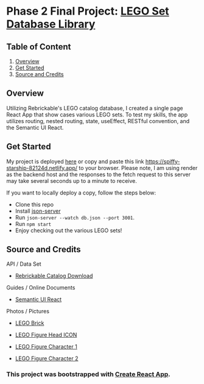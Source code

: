 # Phase 2 Final Project: [LEGO Set Database Library](https://spiffy-starship-82124d.netlify.app/)


<!-- Gif of webpage functioning preview -->


## Table of Content

1. [Overview](#overview)
2. [Get Started](#get-started)
3. [Source and Credits](#source-and-credits)


## Overview

Utilizing Rebrickable's LEGO catalog database, I created a single page React App that show cases various LEGO sets. To test my skills, the app utilizes routing, nested routing, state, useEffect, RESTful convention, and the Semantic UI React.


## Get Started

My project is deployed [here](https://spiffy-starship-82124d.netlify.app/) or copy and paste this link https://spiffy-starship-82124d.netlify.app/ to your browser. Please note, I am using render as the backend host and the responses to the fetch request to this server may take several seconds up to a minute to receive. 

If you want to locally deploy a copy, follow the steps below:

- Clone this repo
- Install [json-server](https://github.com/typicode/json-server)
- Run `json-server --watch db.json --port 3001`.
- Run `npm start`
- Enjoy checking out the various LEGO sets!


## Source and Credits

API / Data Set
- [Rebrickable Catalog Download](https://rebrickable.com/downloads/)

Guides / Online Documents
- [Semantic UI React](https://react.semantic-ui.com/) 

Photos / Pictures
- [LEGO Brick](https://27gen.com/2016/04/04/consider-the-lego-brick/)

- [LEGO Figure Head ICON](https://icon-icons.com/icon/lego-figure-head-smile-toy/108508)

- [LEGO Figure Character 1](https://www.amazon.com/LEGO-Movie-Minifigure-Wyldstyle-Hoodie/dp/B00HNY2RCU)

- [LEGO Figure Character 2](https://www.minifiguresdisplay.com/products/awesome-remix-emmet-lego-movie-2-minifigure)


### This project was bootstrapped with [Create React App](https://github.com/facebook/create-react-app).

